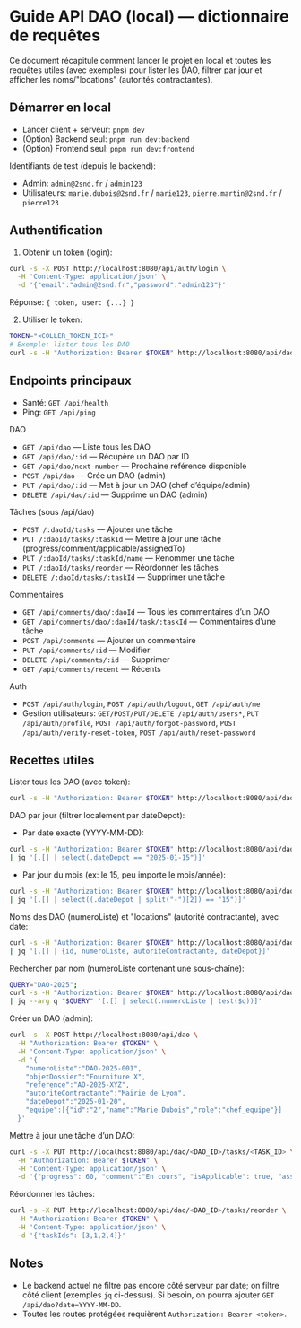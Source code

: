 # Guide API DAO (local) — dictionnaire de requêtes

Ce document récapitule comment lancer le projet en local et toutes les requêtes utiles (avec exemples) pour lister les DAO, filtrer par jour et afficher les noms/"locations" (autorités contractantes).

## Démarrer en local

- Lancer client + serveur: `pnpm dev`
- (Option) Backend seul: `pnpm run dev:backend`
- (Option) Frontend seul: `pnpm run dev:frontend`

Identifiants de test (depuis le backend):
- Admin: `admin@2snd.fr` / `admin123`
- Utilisateurs: `marie.dubois@2snd.fr` / `marie123`, `pierre.martin@2snd.fr` / `pierre123`

## Authentification

1) Obtenir un token (login):

```bash
curl -s -X POST http://localhost:8080/api/auth/login \
  -H 'Content-Type: application/json' \
  -d '{"email":"admin@2snd.fr","password":"admin123"}'
```

Réponse: `{ token, user: {...} }`

2) Utiliser le token:

```bash
TOKEN="<COLLER_TOKEN_ICI>"
# Exemple: lister tous les DAO
curl -s -H "Authorization: Bearer $TOKEN" http://localhost:8080/api/dao
```

## Endpoints principaux

- Santé: `GET /api/health`
- Ping: `GET /api/ping`

DAO
- `GET /api/dao` — Liste tous les DAO
- `GET /api/dao/:id` — Récupère un DAO par ID
- `GET /api/dao/next-number` — Prochaine référence disponible
- `POST /api/dao` — Crée un DAO (admin)
- `PUT /api/dao/:id` — Met à jour un DAO (chef d’équipe/admin)
- `DELETE /api/dao/:id` — Supprime un DAO (admin)

Tâches (sous /api/dao)
- `POST /:daoId/tasks` — Ajouter une tâche
- `PUT /:daoId/tasks/:taskId` — Mettre à jour une tâche (progress/comment/applicable/assignedTo)
- `PUT /:daoId/tasks/:taskId/name` — Renommer une tâche
- `PUT /:daoId/tasks/reorder` — Réordonner les tâches
- `DELETE /:daoId/tasks/:taskId` — Supprimer une tâche

Commentaires
- `GET /api/comments/dao/:daoId` — Tous les commentaires d’un DAO
- `GET /api/comments/dao/:daoId/task/:taskId` — Commentaires d’une tâche
- `POST /api/comments` — Ajouter un commentaire
- `PUT /api/comments/:id` — Modifier
- `DELETE /api/comments/:id` — Supprimer
- `GET /api/comments/recent` — Récents

Auth
- `POST /api/auth/login`, `POST /api/auth/logout`, `GET /api/auth/me`
- Gestion utilisateurs: `GET/POST/PUT/DELETE /api/auth/users*`, `PUT /api/auth/profile`, `POST /api/auth/forgot-password`, `POST /api/auth/verify-reset-token`, `POST /api/auth/reset-password`

## Recettes utiles

Lister tous les DAO (avec token):
```bash
curl -s -H "Authorization: Bearer $TOKEN" http://localhost:8080/api/dao | jq
```

DAO par jour (filtrer localement par dateDepot):
- Par date exacte (YYYY-MM-DD):
```bash
curl -s -H "Authorization: Bearer $TOKEN" http://localhost:8080/api/dao \
| jq '[.[] | select(.dateDepot == "2025-01-15")]'
```
- Par jour du mois (ex: le 15, peu importe le mois/année):
```bash
curl -s -H "Authorization: Bearer $TOKEN" http://localhost:8080/api/dao \
| jq '[.[] | select((.dateDepot | split("-")[2]) == "15")]'
```

Noms des DAO (numeroListe) et "locations" (autorité contractante), avec date:
```bash
curl -s -H "Authorization: Bearer $TOKEN" http://localhost:8080/api/dao \
| jq '[.[] | {id, numeroListe, autoriteContractante, dateDepot}]'
```

Rechercher par nom (numeroListe contenant une sous-chaîne):
```bash
QUERY="DAO-2025";
curl -s -H "Authorization: Bearer $TOKEN" http://localhost:8080/api/dao \
| jq --arg q "$QUERY" '[.[] | select(.numeroListe | test($q))]'
```

Créer un DAO (admin):
```bash
curl -s -X POST http://localhost:8080/api/dao \
  -H "Authorization: Bearer $TOKEN" \
  -H 'Content-Type: application/json' \
  -d '{
    "numeroListe":"DAO-2025-001",
    "objetDossier":"Fourniture X",
    "reference":"AO-2025-XYZ",
    "autoriteContractante":"Mairie de Lyon",
    "dateDepot":"2025-01-20",
    "equipe":[{"id":"2","name":"Marie Dubois","role":"chef_equipe"}]
  }'
```

Mettre à jour une tâche d’un DAO:
```bash
curl -s -X PUT http://localhost:8080/api/dao/<DAO_ID>/tasks/<TASK_ID> \
  -H "Authorization: Bearer $TOKEN" \
  -H 'Content-Type: application/json' \
  -d '{"progress": 60, "comment":"En cours", "isApplicable": true, "assignedTo": "2"}'
```

Réordonner les tâches:
```bash
curl -s -X PUT http://localhost:8080/api/dao/<DAO_ID>/tasks/reorder \
  -H "Authorization: Bearer $TOKEN" \
  -H 'Content-Type: application/json' \
  -d '{"taskIds": [3,1,2,4]}'
```

## Notes
- Le backend actuel ne filtre pas encore côté serveur par date; on filtre côté client (exemples `jq` ci-dessus). Si besoin, on pourra ajouter `GET /api/dao?date=YYYY-MM-DD`.
- Toutes les routes protégées requièrent `Authorization: Bearer <token>`.
